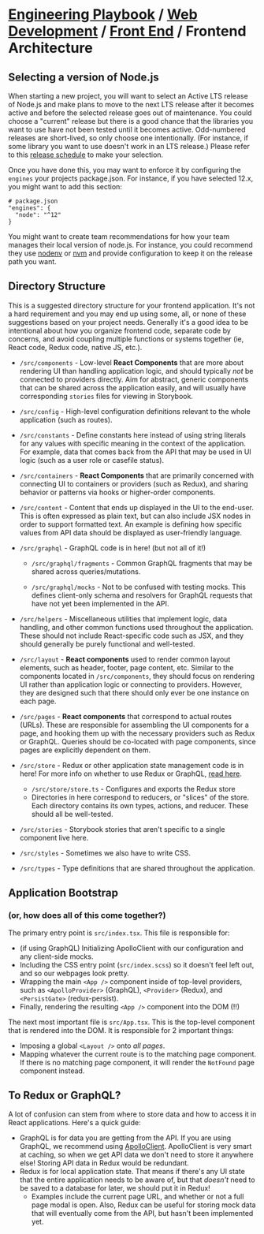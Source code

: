 # [Engineering Playbook](../../README.md) / [Web Development](../README.md) / [Front End](./README.md) / Frontend Architecture

## Selecting a version of Node.js

When starting a new project, you will want to select an Active LTS release of Node.js and make plans to move to the next LTS release after it becomes active and before the selected release goes out of maintenance. You could choose a "current" release but there is a good chance that the libraries you want to use have not been tested until it becomes active. Odd-numbered releases are short-lived, so only choose one intentionally. (For instance, if some library you want to use doesn't work in an LTS release.) Please refer to this [release schedule](https://nodejs.org/en/about/releases/) to make your selection.

Once you have done this, you may want to enforce it by configuring the `engines` your projects package.json. For instance, if you have selected 12.x, you might want to add this section:

```
# package.json
"engines": {
  "node": "^12"
}
```

You might want to create team recommendations for how your team manages their local version of node.js. For instance, you could recommend they use [nodenv](https://github.com/nodenv/nodenv) or [nvm](https://github.com/nvm-sh/nvm) and provide configuration to keep it on the release path you want.

## Directory Structure

This is a suggested directory structure for your frontend application. It's not a hard requirement and you may end up using some, all, or none of these suggestions based on your project needs. Generally it's a good idea to be intentional about how you organize frontend code, separate code by concerns, and avoid coupling multiple functions or systems together (ie, React code, Redux code, native JS, etc.).

- `/src/components` - Low-level **React Components** that are more about rendering UI than handling application logic, and should typically _not_ be connected to providers directly. Aim for abstract, generic components that can be shared across the application easily, and will usually have corresponding `stories` files for viewing in Storybook.

- `/src/config` - High-level configuration definitions relevant to the whole application (such as routes).

- `/src/constants` - Define constants here instead of using string literals for any values with specific meaning in the context of the application. For example, data that comes back from the API that may be used in UI logic (such as a user role or casefile status).

- `/src/containers` - **React Components** that are primarily concerned with connecting UI to containers or providers (such as Redux), and sharing behavior or patterns via hooks or higher-order components.

- `/src/content` - Content that ends up displayed in the UI to the end-user. This is often expressed as plain text, but can also include JSX nodes in order to support formatted text. An example is defining how specific values from API data should be displayed as user-friendly language.

- `/src/graphql` - GraphQL code is in here! (but not all of it!)

  - `/src/graphql/fragments` - Common GraphQL fragments that may be shared across queries/mutations.

  - `/src/graphql/mocks` - Not to be confused with testing mocks. This defines client-only schema and resolvers for GraphQL requests that have not yet been implemented in the API.

- `/src/helpers` - Miscellaneous utilities that implement logic, data handling, and other common functions used throughout the application. These should not include React-specific code such as JSX, and they should generally be purely functional and well-tested.

- `/src/layout` - **React components** used to render common layout elements, such as header, footer, page content, etc. Similar to the components located in `/src/components`, they should focus on rendering UI rather than application logic or connecting to providers. However, they are designed such that there should only ever be one instance on each page.

- `/src/pages` - **React components** that correspond to actual routes (URLs). These are responsible for assembling the UI components for a page, and hooking them up with the necessary providers such as Redux or GraphQL. Queries should be co-located with page components, since pages are explicitly dependent on them.

- `/src/store` - Redux or other application state management code is in here! For more info on whether to use Redux or GraphQL, [read here](#to-redux-or-graphql).

  - `/src/store/store.ts` - Configures and exports the Redux store
  - Directories in here correspond to reducers, or "slices" of the store. Each directory contains its own types, actions, and reducer. These should all be well-tested.

- `/src/stories` - Storybook stories that aren't specific to a single component live here.

- `/src/styles` - Sometimes we also have to write CSS.

- `/src/types` - Type definitions that are shared throughout the application.

## Application Bootstrap

### (or, how does all of this come together?)

The primary entry point is `src/index.tsx`. This file is responsible for:

- (if using GraphQL) Initializing ApolloClient with our configuration and any client-side mocks.
- Including the CSS entry point (`src/index.scss`) so it doesn't feel left out, and so our webpages look pretty.
- Wrapping the main `<App />` component inside of top-level providers, such as `<ApolloProvider>` (GraphQL), `<Provider>` (Redux), and `<PersistGate>` (redux-persist).
- Finally, rendering the resulting `<App />` component into the DOM (!!)

The next most important file is `src/App.tsx`. This is the top-level component that is rendered into the DOM. It is responsible for 2 important things:

- Imposing a global `<Layout />` onto _all pages_.
- Mapping whatever the current route is to the matching page component. If there is no matching page component, it will render the `NotFound` page component instead.

## To Redux or GraphQL?

A lot of confusion can stem from where to store data and how to access it in React applications. Here's a quick guide:

- GraphQL is for data you are getting from the API. If you are using GraphQL, we recommend using [ApolloClient](https://www.apollographql.com/docs/react/). ApolloClient is very smart at caching, so when we get API data we don't need to store it anywhere else! Storing API data in Redux would be redundant.
- Redux is for local application state. That means if there's any UI state that the entire application needs to be aware of, but that _doesn't_ need to be saved to a database for later, we should put it in Redux!
  - Examples include the current page URL, and whether or not a full page modal is open. Also, Redux can be useful for storing mock data that will eventually come from the API, but hasn't been implemented yet.
